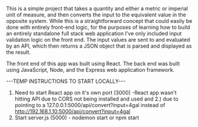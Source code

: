 This is a simple project that takes a quantity and either a metric or imperial unit of measure, and then converts the input to the equivalent value in the opposite system. While this is a straightforward concept that could easily be done with entirely front-end logic, for the purposes of learning how to build an entirely standalone full stack web application I've only included input validation logic on the front end. The input values are sent to and evaluated by an API, which then returns a JSON object that is parsed and displayed as the result. 

The front end of this app was built using React. The back end was built using JavaScript, Node, and the Express web application framework.


---TEMP INSTRUCTIONS TO START LOCALLY---
1. Need to start React app on it's own port (3000)
    -React app wasn't hitting API due to CORS not being installed and used and 2.) due
    to pointing to a 127.0.0.1:5000/api/convert?input=4gal instead of
    http://192.168.1.10:5000/api/convert?input=4gal
2. Start server.js (5000) - nodemon start or npm start